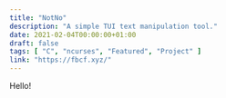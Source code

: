 ```yaml
---
title: "NotNo"
description: "A simple TUI text manipulation tool."
date: 2021-02-04T00:00:00+01:00
draft: false
tags: [ "C", "ncurses", "Featured", "Project" ]
link: "https://fbcf.xyz/"
---
```


Hello!

